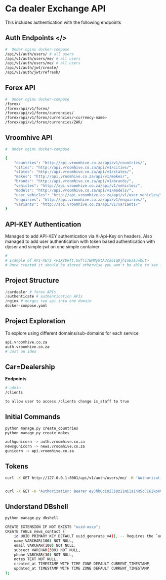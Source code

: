 # Ca dealer Exchange API

This includes authentication with the following endpoints

## Auth Endpoints </>
```bash
#  Under nginx docker-compose
/api/v1/auth/users/ # all users
/api/v1/auth/users/me/ # all users
/api/v1/auth/users/me/ # all users
/api/v1/auth/jwt/create/
/api/v1/auth/jwt/refresh/
```

## Forex API 

```bash
#  Under nginx docker-compose
/forex/
/forex/api/v1/forex/
/forex/api/v1/forex/currencies/
/forex/api/v1/forex/currencies/<currency-name>
/forex/api/v1/forex/currencies/ZAR/

```

## Vroomhive API 

```bash
#  Under nginx docker-compose

{
    "countries": "http://api.vroomhive.co.za/api/v1/countries/",
    "cities": "http://api.vroomhive.co.za/api/v1/cities/",
    "states": "http://api.vroomhive.co.za/api/v1/states/",
    "makes": "http://api.vroomhive.co.za/api/v1/makes/",
    "brands": "http://api.vroomhive.co.za/api/v1/brands/",
    "vehicles": "http://api.vroomhive.co.za/api/v1/vehicles/",
    "models": "http://api.vroomhive.co.za/api/v1/models/",
    "user_vehicles": "http://api.vroomhive.co.za/api/v1/user_vehicles/",
    "enquiries": "http://api.vroomhive.co.za/api/v1/enquiries/",
    "variants": "http://api.vroomhive.co.za/api/v1/variants/"
}

```
## API-KEY Authentication

Managed to add API-KEY authentication via X-Api-Key on headers. Also managed to add user authentication with token based authentication with djoser and simple-jwt on one simple container

```bash
# 
# Example of API-KEYs <FIXs0Rft.UwfTi7EMNy0tA3caoIq9jh1a6JIuwbut>
# Once created it should be stored otherwise you won't be able to see it again
```


## Project Structure

```python
/cardealer # forex APIs
/authenticate # authentication APIs
/nginx # merges two api into one domain
docker-compose.yaml
```

## Project Exploration

To explore using different domains/sub-domains for each service
```bash
api.vroomhive.co.za
auth.vroomhive.co.za
# Just an idea
```

## Car=Dealership

__Endpoints__
```bash
# admin
/clients

to allow user to access /clients change is_staff to true
```

## Initial Commands

```bash
python manage.py create_countries 
python manage.py create_makes 
```

```bash
authgunicorn -> auth.vroomhive.co.za
newsgunicorn -> news.vroomhive.co.za
gunicorn -> api.vroomhive.co.za
```

## Tokens

```bash
curl -X GET http://127.0.0.1:8001/api/v1/auth/users/me/ -H 'Authorization: Bearer eyJhbGciOiJIUzI1NiIsInR5cCI6IkpXVCJ9.eyJ0b2tlbl90eXBlIjoiYWNjZXNzIiwiZXhwIjoxNzIzODA2MDExLCJpYXQiOjE3MjM2MzMyMTEsImp0aSI6IjNkODBlNDg0ZjY2YzQ3YzNiODgyZTIzODI0NDhhYzJkIiwidXNlcl9pZCI6ImI3MTlhNzMzLTNhOWYtNGQxMS05OWRiLWU2MGFiMDVhNGZjYiJ9.FkacsGZNsCAo0gh7HSYxcmb6ywvoTaCIVvCx3AE981c'


curl -X GET -H "Authorization: Bearer eyJhbGciOiJIUzI1NiIsInR5cCI6IkpXVCJ9.eyJ0b2tlbl90eXBlIjoiYWNjZXNzIiwiZXhwIjoxNzIzNjMyNzE5LCJpYXQiOjE3MjM2MzI0MTksImp0aSI6IjRmYmFkYjRiOTFlNjQ3OWI5MzQ1MTVlNTI1NzcxNTRmIiwidXNlcl9pZCI6ImI3MTlhNzMzLTNhOWYtNGQxMS05OWRiLWU2MGFiMDVhNGZjYiJ9.21h3I0nzfptJQG5IwjQdz7bYa6lEw_--KzB7pWOmrto" "http://localhost:8001/api/v1/users/me"
```

## Understand DBshell
```bash
python manage.py dbshell

CREATE EXTENSION IF NOT EXISTS "uuid-ossp";
CREATE TABLE news_contact (
    id UUID PRIMARY KEY DEFAULT uuid_generate_v4(), -- Requires the `uuid-ossp` extension
    name VARCHAR(100) NOT NULL,
    email VARCHAR(100) NOT NULL,
    subject VARCHAR(300) NOT NULL,
    phone VARCHAR(30) NOT NULL,
    notes TEXT NOT NULL,
    created_at TIMESTAMP WITH TIME ZONE DEFAULT CURRENT_TIMESTAMP,
    updated_at TIMESTAMP WITH TIME ZONE DEFAULT CURRENT_TIMESTAMP
);

```